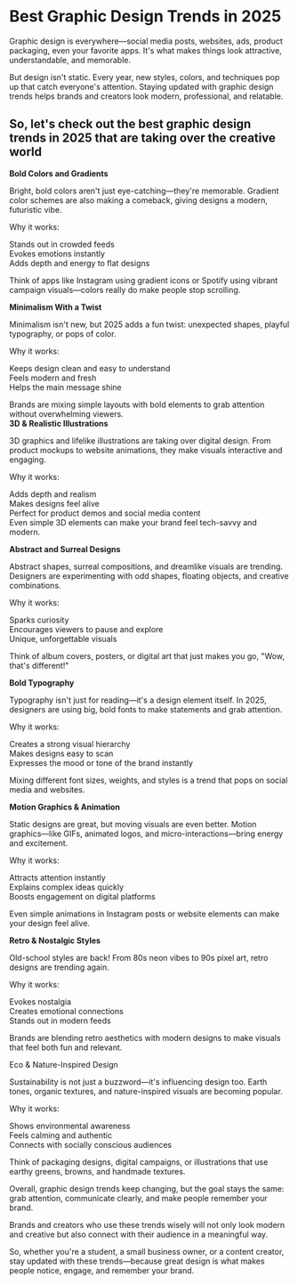 # Best Graphic Design Trends in 2025

Graphic design is everywhere—social media posts, websites, ads, product packaging, even your favorite apps. It's what makes things look attractive, understandable, and memorable.

But design isn't static. Every year, new styles, colors, and techniques pop up that catch everyone's attention. Staying updated with graphic design trends helps brands and creators look modern, professional, and relatable.

## So, let's check out the best graphic design trends in 2025 that are taking over the creative world

**Bold Colors and Gradients**

Bright, bold colors aren't just eye-catching—they're memorable. Gradient color schemes are also making a comeback, giving designs a modern, futuristic vibe.

Why it works:

Stands out in crowded feeds  
Evokes emotions instantly  
Adds depth and energy to flat designs

Think of apps like Instagram using gradient icons or Spotify using vibrant campaign visuals—colors really do make people stop scrolling.

**Minimalism With a Twist**

Minimalism isn't new, but 2025 adds a fun twist: unexpected shapes, playful typography, or pops of color.

Why it works:

Keeps design clean and easy to understand  
Feels modern and fresh  
Helps the main message shine

Brands are mixing simple layouts with bold elements to grab attention without overwhelming viewers.  
**3D & Realistic Illustrations**

3D graphics and lifelike illustrations are taking over digital design. From product mockups to website animations, they make visuals interactive and engaging.

Why it works:

Adds depth and realism  
Makes designs feel alive  
Perfect for product demos and social media content  
Even simple 3D elements can make your brand feel tech-savvy and modern.

**Abstract and Surreal Designs**

Abstract shapes, surreal compositions, and dreamlike visuals are trending. Designers are experimenting with odd shapes, floating objects, and creative combinations.

Why it works:

Sparks curiosity  
Encourages viewers to pause and explore  
Unique, unforgettable visuals

Think of album covers, posters, or digital art that just makes you go, "Wow, that's different!"

 **Bold Typography**

Typography isn't just for reading—it's a design element itself. In 2025, designers are using big, bold fonts to make statements and grab attention.

Why it works:

Creates a strong visual hierarchy  
Makes designs easy to scan  
Expresses the mood or tone of the brand instantly

Mixing different font sizes, weights, and styles is a trend that pops on social media and websites.

 **Motion Graphics & Animation**

Static designs are great, but moving visuals are even better. Motion graphics—like GIFs, animated logos, and micro-interactions—bring energy and excitement.

Why it works:

Attracts attention instantly  
Explains complex ideas quickly  
Boosts engagement on digital platforms

Even simple animations in Instagram posts or website elements can make your design feel alive.

**Retro & Nostalgic Styles**

Old-school styles are back! From 80s neon vibes to 90s pixel art, retro designs are trending again.

Why it works:

Evokes nostalgia  
Creates emotional connections  
Stands out in modern feeds

Brands are blending retro aesthetics with modern designs to make visuals that feel both fun and relevant.

Eco & Nature-Inspired Design

Sustainability is not just a buzzword—it's influencing design too. Earth tones, organic textures, and nature-inspired visuals are becoming popular.

Why it works:

Shows environmental awareness  
Feels calming and authentic  
Connects with socially conscious audiences

Think of packaging designs, digital campaigns, or illustrations that use earthy greens, browns, and handmade textures.

Overall, graphic design trends keep changing, but the goal stays the same: grab attention, communicate clearly, and make people remember your brand.

Brands and creators who use these trends wisely will not only look modern and creative but also connect with their audience in a meaningful way.

So, whether you're a student, a small business owner, or a content creator, stay updated with these trends—because great design is what makes people notice, engage, and remember your brand.